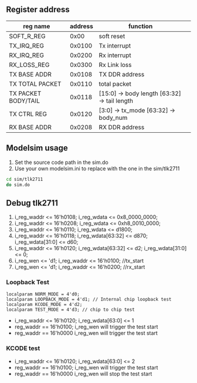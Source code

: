 ## Register address

|  reg name   | address  |function | |
|  ----  | ----  | --- | --- |
| SOFT_R_REG  | 0x00 | soft reset| |
| TX_IRQ_REG  | 0x0100 | Tx interrupt||
| RX_IRQ_REG  | 0x0200 | Rx interrupt||
| RX_LOSS_REG  | 0x0300 | Rx Link loss||
| TX BASE ADDR | 0x0108 | TX DDR address ||
| TX TOTAL PACKET  | 0x0110 | total packet ||
| TX PACKET BODY/TAIL  | 0x0118 | [15:0] -> body length [63:32] -> tail length||
| TX CTRL REG  | 0x0120 | [3:0] -> tx_mode [63:32] -> body_num ||
| RX BASE ADDR  | 0x0208 | RX DDR address ||

## Modelsim usage
1. Set the source code path in the sim.do
2. Use your own modelsim.ini to replace with the one in the sim/tlk2711
``` bash
cd sim/tlk2711
do sim.do
```
## Debug tlk2711

1. i_reg_waddr <= 16'h0108; i_reg_wdata <= 0x8_0000_0000;
2. i_reg_waddr <= 16'h0208; i_reg_wdata <= 0xh8_0010_0000;
3. i_reg_waddr <= 16'h0110; i_reg_wdata <= d1800;
4. i_reg_waddr <= 16'h0118; i_reg_wdata[63:32] <= d870; i_reg_wdata[31:0]  <= d60;
5. i_reg_waddr <= 16'h0120; i_reg_wdata[63:32] <= d2; i_reg_wdata[31:0]  <= 0;
6. i_reg_wen <= 'd1; i_reg_waddr <= 16'h0100; //tx_start
7. i_reg_wen <= 'd1; i_reg_waddr <= 16'h0200; //rx_start

### Loopback Test
    localparam NORM_MODE = 4'd0;
    localparam LOOPBACK_MODE = 4'd1; // Internal chip loopback test
    localparam KCODE_MODE = 4'd2;
    localparam TEST_MODE = 4'd3; // chip to chip test
- i_reg_waddr <= 16'h0120; i_reg_wdata[63:0] <= 1
- reg_waddr == 16'h0100; i_reg_wen will trigger the test start
- reg_waddr == 16'h0000 i_reg_wen will trigger the test start
### KCODE test
- i_reg_waddr <= 16'h0120; i_reg_wdata[63:0] <= 2
- reg_waddr == 16'h0100; i_reg_wen will trigger the test start
- reg_waddr == 16'h0000 i_reg_wen will stop the test start